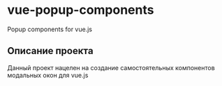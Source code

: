 # vue-popup-components

Popup components for vue.js

## Описание проекта

Данный проект нацелен на создание самостоятельных компонентов модальных окон для vue.js
